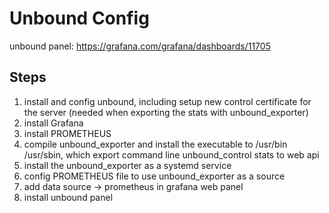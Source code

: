 # Unbound Config

unbound panel: https://grafana.com/grafana/dashboards/11705

## Steps

1. install and config unbound, including setup new control certificate for the server (needed when exporting the stats with unbound_exporter)
2. install Grafana
3. install PROMETHEUS
4. compile unbound_exporter and install the executable to /usr/bin /usr/sbin, which export command line unbound_control stats to web api
5. install the unbound_exporter as a systemd service
6. config PROMETHEUS file to use unbound_exporter as a source
7. add data source -> prometheus in grafana web panel
8. install unbound panel
